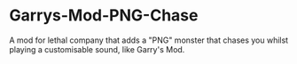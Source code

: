 # Garrys-Mod-PNG-Chase
A mod for lethal company that adds a "PNG" monster that chases you whilst playing a customisable sound, like Garry's Mod.
